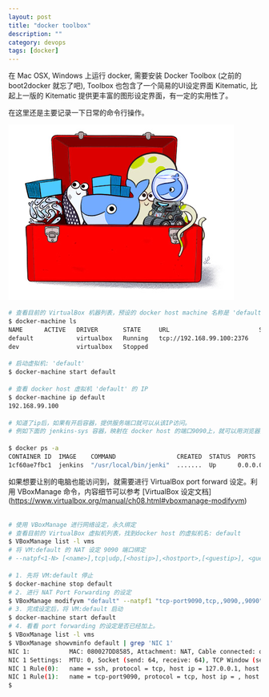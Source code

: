 ```yaml
---
layout: post
title: "docker toolbox"
description: ""
category: devops
tags: [docker]
---
```



在 Mac OSX, Windows 上运行 docker, 需要安装 Docker Toolbox (之前的 boot2docker 就忘了吧), Toolbox 也包含了一个简易的UI设定界面 Kitematic, 比起上一版的 Kitematic 提供更丰富的图形设定界面，有一定的实用性了。

在这里还是主要记录一下日常的命令行操作。

![alt text][img-toolbox-logo]

```bash
# 查看目前的 VirtualBox 机器列表，预设的 docker host machine 名称是 'default'
$ docker-machine ls
NAME      ACTIVE   DRIVER       STATE     URL                         SWARM
default            virtualbox   Running   tcp://192.168.99.100:2376   
dev                virtualbox   Stopped               

# 启动虚拟机: 'default'
$ docker-machine start default

# 查看 docker host 虚拟机 'default' 的 IP
$ docker-machine ip default
192.168.99.100

# 知道了ip后，如果有开启容器，提供服务端口就可以从该IP访问。
# 例如下面的 jenkins-sys 容器，映射在 docker host 的端口9090上，就可以用浏览器打开 http://192.168.99.100:9090 

$ docker ps -a
CONTAINER ID  IMAGE    COMMAND                 CREATED  STATUS  PORTS                   NAMES
1cf60ae7fbc1  jenkins  "/usr/local/bin/jenki"  .......  Up      0.0.0.0:9090->8080/tcp  jenkins-sys

```

如果想要让别的电脑也能访问到，就需要进行 VirtualBox port forward 设定。利用 VBoxManage 命令，内容细节可以参考 [VirtualBox 设定文档] (https://www.virtualbox.org/manual/ch08.html#vboxmanage-modifyvm)

```bash

# 使用 VBoxManage 进行网络设定，永久绑定
# 查看目前的 VirtualBox 虚拟机列表，找到docker host 的虚拟机名: default
$ VBoxManage list -l vms
# 将 VM:default 的 NAT 设定 9090 端口绑定
# --natpf<1-N> [<name>],tcp|udp,[<hostip>],<hostport>,[<guestip>], <guestport>

# 1. 先将 VM:default 停止
$ docker-machine stop default
# 2. 进行 NAT Port Forwarding 的设定
$ VBoxManage modifyvm "default" --natpf1 "tcp-port9090,tcp,,9090,,9090";
# 3. 完成设定后，将 VM:default 启动
$ docker-machine start default
# 4. 看看 port forwarding 的设定是否已经加上。
$ VBoxManage list -l vms
$ VBoxManage showvminfo default | grep 'NIC 1'
NIC 1:           MAC: 080027DD8585, Attachment: NAT, Cable connected: on, Trace: off (file: none), Type: 82540EM, Reported speed: 0 Mbps, Boot priority: 0, Promisc Policy: deny, Bandwidth group: none
NIC 1 Settings:  MTU: 0, Socket (send: 64, receive: 64), TCP Window (send:64, receive: 64)
NIC 1 Rule(0):   name = ssh, protocol = tcp, host ip = 127.0.0.1, host port = 58147, guest ip = , guest port = 22
NIC 1 Rule(1):   name = tcp-port9090, protocol = tcp, host ip = , host port = 9090, guest ip = , guest port = 9090
$ 

```

[img-toolbox-logo]: /assets/img/icon/icon-docker-toolbox.jpg "Docker Toolbox"